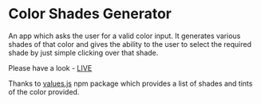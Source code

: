 # Color Shades Generator

An app which asks the user for a valid color input. It generates various shades of that color and gives the ability to the user to select the required shade by just simple clicking over that shade.

Please have a look - [LIVE](https://color-shades-generator1.netlify.app)

Thanks to [values.js](https://github.com/noeldelgado/Values.js/) npm package which provides a list of shades and tints of the color provided.
